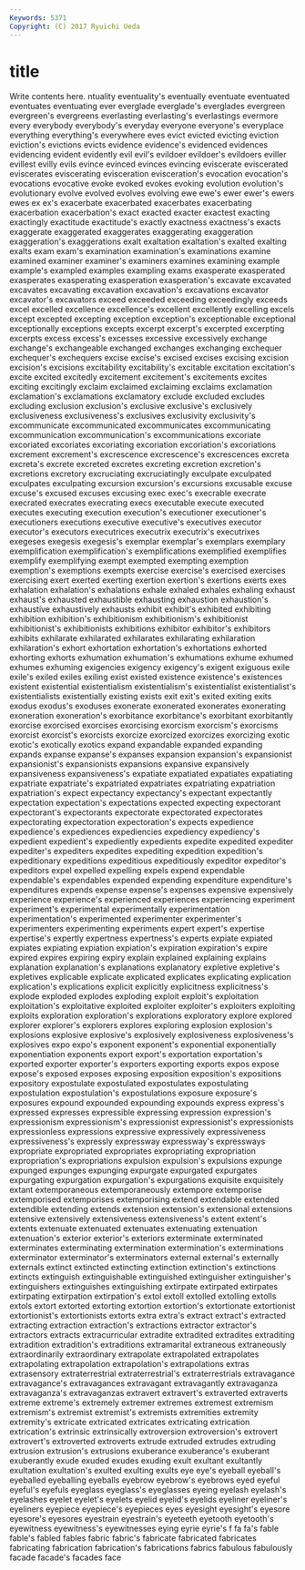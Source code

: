 ```yaml
---
Keywords: 5371 
Copyright: (C) 2017 Ryuichi Ueda
---
```


# title

Write contents here.
ntuality eventuality's eventually eventuate
eventuated eventuates eventuating ever everglade everglade's everglades evergreen evergreen's evergreens
everlasting everlasting's everlastings evermore every everybody everybody's everyday everyone everyone's
everyplace everything everything's everywhere eves evict evicted evicting eviction eviction's
evictions evicts evidence evidence's evidenced evidences evidencing evident evidently evil
evil's evildoer evildoer's evildoers eviller evillest evilly evils evince evinced
evinces evincing eviscerate eviscerated eviscerates eviscerating evisceration evisceration's evocation evocation's
evocations evocative evoke evoked evokes evoking evolution evolution's evolutionary evolve
evolved evolves evolving ewe ewe's ewer ewer's ewers ewes ex
ex's exacerbate exacerbated exacerbates exacerbating exacerbation exacerbation's exact exacted exacter
exactest exacting exactingly exactitude exactitude's exactly exactness exactness's exacts exaggerate
exaggerated exaggerates exaggerating exaggeration exaggeration's exaggerations exalt exaltation exaltation's exalted
exalting exalts exam exam's examination examination's examinations examine examined examiner
examiner's examiners examines examining example example's exampled examples exampling exams
exasperate exasperated exasperates exasperating exasperation exasperation's excavate excavated excavates excavating
excavation excavation's excavations excavator excavator's excavators exceed exceeded exceeding exceedingly
exceeds excel excelled excellence excellence's excellent excellently excelling excels except
excepted excepting exception exception's exceptionable exceptional exceptionally exceptions excepts excerpt
excerpt's excerpted excerpting excerpts excess excess's excesses excessive excessively exchange
exchange's exchangeable exchanged exchanges exchanging exchequer exchequer's exchequers excise excise's
excised excises excising excision excision's excisions excitability excitability's excitable excitation
excitation's excite excited excitedly excitement excitement's excitements excites exciting excitingly
exclaim exclaimed exclaiming exclaims exclamation exclamation's exclamations exclamatory exclude excluded
excludes excluding exclusion exclusion's exclusive exclusive's exclusively exclusiveness exclusiveness's exclusives
exclusivity exclusivity's excommunicate excommunicated excommunicates excommunicating excommunication excommunication's excommunications excoriate
excoriated excoriates excoriating excoriation excoriation's excoriations excrement excrement's excrescence excrescence's
excrescences excreta excreta's excrete excreted excretes excreting excretion excretion's excretions
excretory excruciating excruciatingly exculpate exculpated exculpates exculpating excursion excursion's excursions
excusable excuse excuse's excused excuses excusing exec exec's execrable execrate
execrated execrates execrating execs executable execute executed executes executing execution
execution's executioner executioner's executioners executions executive executive's executives executor executor's
executors executrices executrix executrix's executrixes exegeses exegesis exegesis's exemplar exemplar's
exemplars exemplary exemplification exemplification's exemplifications exemplified exemplifies exemplify exemplifying exempt
exempted exempting exemption exemption's exemptions exempts exercise exercise's exercised exercises
exercising exert exerted exerting exertion exertion's exertions exerts exes exhalation
exhalation's exhalations exhale exhaled exhales exhaling exhaust exhaust's exhausted exhaustible
exhausting exhaustion exhaustion's exhaustive exhaustively exhausts exhibit exhibit's exhibited exhibiting
exhibition exhibition's exhibitionism exhibitionism's exhibitionist exhibitionist's exhibitionists exhibitions exhibitor exhibitor's
exhibitors exhibits exhilarate exhilarated exhilarates exhilarating exhilaration exhilaration's exhort exhortation
exhortation's exhortations exhorted exhorting exhorts exhumation exhumation's exhumations exhume exhumed
exhumes exhuming exigencies exigency exigency's exigent exiguous exile exile's exiled
exiles exiling exist existed existence existence's existences existent existential existentialism
existentialism's existentialist existentialist's existentialists existentially existing exists exit exit's exited
exiting exits exodus exodus's exoduses exonerate exonerated exonerates exonerating exoneration
exoneration's exorbitance exorbitance's exorbitant exorbitantly exorcise exorcised exorcises exorcising exorcism
exorcism's exorcisms exorcist exorcist's exorcists exorcize exorcized exorcizes exorcizing exotic
exotic's exotically exotics expand expandable expanded expanding expands expanse expanse's
expanses expansion expansion's expansionist expansionist's expansionists expansions expansive expansively expansiveness
expansiveness's expatiate expatiated expatiates expatiating expatriate expatriate's expatriated expatriates expatriating
expatriation expatriation's expect expectancy expectancy's expectant expectantly expectation expectation's expectations
expected expecting expectorant expectorant's expectorants expectorate expectorated expectorates expectorating expectoration
expectoration's expects expedience expedience's expediences expediencies expediency expediency's expedient expedient's
expediently expedients expedite expedited expediter expediter's expediters expedites expediting expedition
expedition's expeditionary expeditions expeditious expeditiously expeditor expeditor's expeditors expel expelled
expelling expels expend expendable expendable's expendables expended expending expenditure expenditure's
expenditures expends expense expense's expenses expensive expensively experience experience's experienced
experiences experiencing experiment experiment's experimental experimentally experimentation experimentation's experimented experimenter
experimenter's experimenters experimenting experiments expert expert's expertise expertise's expertly expertness
expertness's experts expiate expiated expiates expiating expiation expiation's expiration expiration's
expire expired expires expiring expiry explain explained explaining explains explanation
explanation's explanations explanatory expletive expletive's expletives explicable explicate explicated explicates
explicating explication explication's explications explicit explicitly explicitness explicitness's explode exploded
explodes exploding exploit exploit's exploitation exploitation's exploitative exploited exploiter exploiter's
exploiters exploiting exploits exploration exploration's explorations exploratory explore explored explorer
explorer's explorers explores exploring explosion explosion's explosions explosive explosive's explosively
explosiveness explosiveness's explosives expo expo's exponent exponent's exponential exponentially exponentiation
exponents export export's exportation exportation's exported exporter exporter's exporters exporting
exports expos expose expose's exposed exposes exposing exposition exposition's expositions
expository expostulate expostulated expostulates expostulating expostulation expostulation's expostulations exposure exposure's
exposures expound expounded expounding expounds express express's expressed expresses expressible
expressing expression expression's expressionism expressionism's expressionist expressionist's expressionists expressionless expressions
expressive expressively expressiveness expressiveness's expressly expressway expressway's expressways expropriate expropriated
expropriates expropriating expropriation expropriation's expropriations expulsion expulsion's expulsions expunge expunged
expunges expunging expurgate expurgated expurgates expurgating expurgation expurgation's expurgations exquisite
exquisitely extant extemporaneous extemporaneously extempore extemporise extemporised extemporises extemporising extend
extendable extended extendible extending extends extension extension's extensional extensions extensive
extensively extensiveness extensiveness's extent extent's extents extenuate extenuated extenuates extenuating
extenuation extenuation's exterior exterior's exteriors exterminate exterminated exterminates exterminating extermination
extermination's exterminations exterminator exterminator's exterminators external external's externally externals extinct
extincted extincting extinction extinction's extinctions extincts extinguish extinguishable extinguished extinguisher
extinguisher's extinguishers extinguishes extinguishing extirpate extirpated extirpates extirpating extirpation extirpation's
extol extoll extolled extolling extolls extols extort extorted extorting extortion
extortion's extortionate extortionist extortionist's extortionists extorts extra extra's extract extract's
extracted extracting extraction extraction's extractions extractor extractor's extractors extracts extracurricular
extradite extradited extradites extraditing extradition extradition's extraditions extramarital extraneous extraneously
extraordinarily extraordinary extrapolate extrapolated extrapolates extrapolating extrapolation extrapolation's extrapolations extras
extrasensory extraterrestrial extraterrestrial's extraterrestrials extravagance extravagance's extravagances extravagant extravagantly extravaganza
extravaganza's extravaganzas extravert extravert's extraverted extraverts extreme extreme's extremely extremer
extremes extremest extremism extremism's extremist extremist's extremists extremities extremity extremity's
extricate extricated extricates extricating extrication extrication's extrinsic extrinsically extroversion extroversion's
extrovert extrovert's extroverted extroverts extrude extruded extrudes extruding extrusion extrusion's
extrusions exuberance exuberance's exuberant exuberantly exude exuded exudes exuding exult
exultant exultantly exultation exultation's exulted exulting exults eye eye's eyeball
eyeball's eyeballed eyeballing eyeballs eyebrow eyebrow's eyebrows eyed eyeful eyeful's
eyefuls eyeglass eyeglass's eyeglasses eyeing eyelash eyelash's eyelashes eyelet eyelet's
eyelets eyelid eyelid's eyelids eyeliner eyeliner's eyeliners eyepiece eyepiece's eyepieces
eyes eyesight eyesight's eyesore eyesore's eyesores eyestrain eyestrain's eyeteeth eyetooth
eyetooth's eyewitness eyewitness's eyewitnesses eying eyrie eyrie's f fa fa's
fable fable's fabled fables fabric fabric's fabricate fabricated fabricates fabricating
fabrication fabrication's fabrications fabrics fabulous fabulously facade facade's facades face

